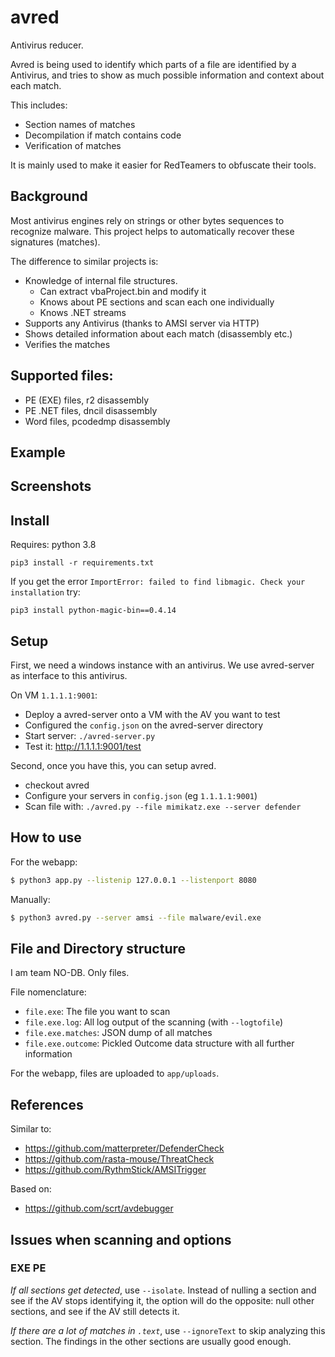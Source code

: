 # avred

Antivirus reducer. 

Avred is being used to identify which parts of a file are identified
by a Antivirus, and tries to show as much possible information and context about each match. 

This includes: 
* Section names of matches
* Decompilation if match contains code
* Verification of matches

It is mainly used to make it easier for RedTeamers to obfuscate their tools. 


## Background

Most antivirus engines rely on strings or other bytes sequences to recognize malware.
This project helps to automatically recover these signatures (matches).

The difference to similar projects is: 
* Knowledge of internal file structures. 
  * Can extract vbaProject.bin and modify it 
  * Knows about PE sections and scan each one individually
  * Knows .NET streams
* Supports any Antivirus (thanks to AMSI server via HTTP)
* Shows detailed information about each match (disassembly etc.)
* Verifies the matches


## Supported files:

* PE (EXE) files, r2 disassembly
* PE .NET files, dncil disassembly
* Word files, pcodedmp disassembly


## Example


## Screenshots


## Install 

Requires: python 3.8

```
pip3 install -r requirements.txt
```

If you get the error `ImportError: failed to find libmagic. Check your installation` try: 
```
pip3 install python-magic-bin==0.4.14
```

## Setup

First, we need a windows instance with an antivirus. We use avred-server as interface
to this antivirus.

On VM `1.1.1.1:9001`:
* Deploy a avred-server onto a VM with the AV you want to test
* Configured the `config.json` on the avred-server directory
* Start server: `./avred-server.py`
* Test it: http://1.1.1.1:9001/test

Second, once you have this, you can setup avred.
* checkout avred 
* Configure your servers in `config.json` (eg `1.1.1.1:9001`)
* Scan file with: `./avred.py --file mimikatz.exe --server defender`


## How to use

For the webapp: 
```sh
$ python3 app.py --listenip 127.0.0.1 --listenport 8080
```

Manually: 
```sh
$ python3 avred.py --server amsi --file malware/evil.exe
```

## File and Directory structure

I am team NO-DB. Only files.

File nomenclature: 
* `file.exe`: The file you want to scan
* `file.exe.log`: All log output of the scanning (with `--logtofile`)
* `file.exe.matches`: JSON dump of all matches
* `file.exe.outcome`: Pickled Outcome data structure with all further information

For the webapp, files are uploaded to `app/uploads`. 


## References

Similar to: 
* https://github.com/matterpreter/DefenderCheck
* https://github.com/rasta-mouse/ThreatCheck
* https://github.com/RythmStick/AMSITrigger

Based on: 
* https://github.com/scrt/avdebugger


## Issues when scanning and options

### EXE PE

*If all sections get detected*, use `--isolate`. Instead of nulling a section and see if
the AV stops identifying it, the option will do the opposite: null other sections, and see
if the AV still detects it. 

*If there are a lot of matches in `.text`*, use `--ignoreText` to skip analyzing this section.
The findings in the other sections are usually good enough. 
